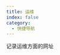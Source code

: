 ```yaml
---
title: 运维
index: false
category:
  - 快捷导航
---
```


记录运维方面的网址
<!-- more -->

<div class="vp-card-container">
  <VPCard
    title="华为云"
    desc="华为云提供稳定可靠、安全可信、可持续发展的云服务，致力于让云无处不在，让智能无所不及，共建智能世界云底座。助力企业降本增效，全球300万客户的共同选择。7x24小时专业服务支持，5天内无理由退订，免费快速备案。"
    logo="https://www.huaweicloud.com/favicon.ico"
    link="https://www.huaweicloud.com/"
  />
  <VPCard
    title="阿里云"
    desc="阿里云——阿里巴巴集团旗下公司，是全球领先的云计算及人工智能科技公司之一。提供免费试用、云服务器、云数据库、云安全、云企业应用等云计算服务，以及大数据、人工智能服务、精准定制基于场景的行业解决方案。免费备案，7x24小时售后支持，助企业无忧上云。"
    logo="https://img.alicdn.com/tfs/TB1_ZXuNcfpK1RjSZFOXXa6nFXa-32-32.ico"
    link="https://www.aliyun.com/"
  />
  <VPCard
    title="腾讯云"
    desc="腾讯云(tencent cloud)为数百万的企业和开发者提供安全稳定的云计算服务，涵盖云服务器、云数据库、云存储、视频与CDN、域名注册等全方位云服务和各行业解决方案。"
    logo="https://cloudcache.tencent-cloud.com/qcloud/favicon.ico"
    link="https://cloud.tencent.com/"
  />
  <VPCard
    title="百度云"
    desc="百度智能云致力于为企业和开发者提供全球领先的人工智能、大数据和云计算服务，加速产业智能化转型升级"
    logo="https://bce.bdstatic.com/img/favicon.ico"
    link="https://cloud.baidu.com/"
  />
  <VPCard
    title="抖音云"
    desc="抖音云托管是服务于抖音开放生态的云托管服务，为应用（小程序、小游戏、小玩法）开发者提供后端服务的开发、部署、运行、监控、运维的一站式开发体验。抖音云托管致力于帮助开发者，打造出稳定性高，安全性强的后端服务。"
    logo="https://lf3-static.bytednsdoc.com/obj/eden-cn/kbvsjupfbvk/ljhwZthlaukjlkulzlp/image/favicon.ico"
    link="https://cloud.douyin.com/"
  />
  <VPCard
    title="青云QingCloud"
    desc="青云作为技术领先的企业级云服务商与数字化解决方案提供商，坚持核心代码自研，构建端到端的数字化解决方案，持续打造云原生最佳实践，以中国科技服务数字中国。"
    logo="https://www.qingcloud.com/static/assets/images/favicon.ico?v=1680486633"
    link="https://www.qingcloud.com/"
  />
  <VPCard
    title="宝塔面板"
    desc="宝塔，让运维简单高效。面板支持Linux与Windows系统。一键配置：LAMP/LNMP、网站、数据库、FTP、SSL，通过Web端轻松管理服务器。"
    logo="https://www.bt.cn/favicon.ico"
    link="https://www.bt.cn/"
  />
  <VPCard
    title="1Panel"
    desc="1Panel 是一个现代化、开源的 Linux 服务器运维管理面板。"
    logo="https://1panel.cn/img/favicon.png"
    link="https://1panel.cn/"
  />
</div>
